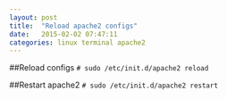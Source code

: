 ```yaml
---
layout: post
title:  "Reload apache2 configs"
date:   2015-02-02 07:47:11
categories: linux terminal apache2
---
```


##Reload configs
`# sudo /etc/init.d/apache2 reload`

##Restart apache2
`# sudo /etc/init.d/apache2 restart`
